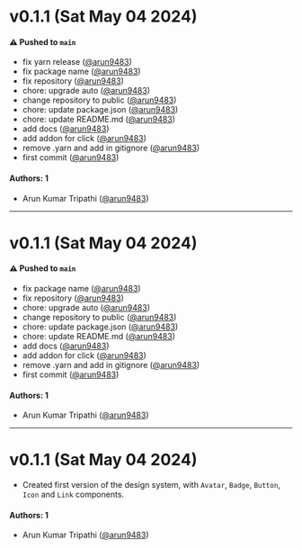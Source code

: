 # v0.1.1 (Sat May 04 2024)

#### ⚠️ Pushed to `main`

- fix yarn release ([@arun9483](https://github.com/arun9483))
- fix package name ([@arun9483](https://github.com/arun9483))
- fix repository ([@arun9483](https://github.com/arun9483))
- chore: upgrade auto ([@arun9483](https://github.com/arun9483))
- change repository to public ([@arun9483](https://github.com/arun9483))
- chore: update package.json ([@arun9483](https://github.com/arun9483))
- chore: update README.md ([@arun9483](https://github.com/arun9483))
- add docs ([@arun9483](https://github.com/arun9483))
- add addon for click ([@arun9483](https://github.com/arun9483))
- remove .yarn and add in gitignore ([@arun9483](https://github.com/arun9483))
- first commit ([@arun9483](https://github.com/arun9483))

#### Authors: 1

- Arun Kumar Tripathi ([@arun9483](https://github.com/arun9483))

---

# v0.1.1 (Sat May 04 2024)

#### ⚠️ Pushed to `main`

- fix package name ([@arun9483](https://github.com/arun9483))
- fix repository ([@arun9483](https://github.com/arun9483))
- chore: upgrade auto ([@arun9483](https://github.com/arun9483))
- change repository to public ([@arun9483](https://github.com/arun9483))
- chore: update package.json ([@arun9483](https://github.com/arun9483))
- chore: update README.md ([@arun9483](https://github.com/arun9483))
- add docs ([@arun9483](https://github.com/arun9483))
- add addon for click ([@arun9483](https://github.com/arun9483))
- remove .yarn and add in gitignore ([@arun9483](https://github.com/arun9483))
- first commit ([@arun9483](https://github.com/arun9483))

#### Authors: 1

- Arun Kumar Tripathi ([@arun9483](https://github.com/arun9483))

---

# v0.1.1 (Sat May 04 2024)

- Created first version of the design system, with `Avatar`, `Badge`, `Button`, `Icon` and `Link` components.

#### Authors: 1

- Arun Kumar Tripathi ([@arun9483](https://github.com/arun9483))
